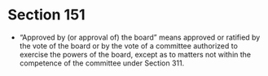 # Section 151

- “Approved by (or approval of) the board” means approved or ratified by the vote of the board or by the vote of a committee authorized to exercise the powers of the board, except as to matters not within the competence of the committee under Section 311.